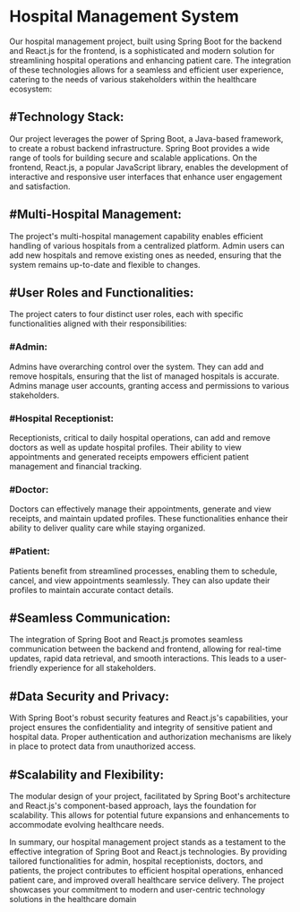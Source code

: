
# Hospital Management System

Our hospital management project, built using Spring Boot for the backend and React.js for the frontend, is a sophisticated and modern solution for streamlining hospital operations and enhancing patient care. The integration of these technologies allows for a seamless and efficient user experience, catering to the needs of various stakeholders within the healthcare ecosystem:

<h2>#Technology Stack:</h2>

   Our project leverages the power of Spring Boot, a Java-based framework, to create a robust backend infrastructure. Spring Boot provides a wide range of tools for building secure and scalable applications. On the frontend, React.js, a popular JavaScript library, enables the development of interactive and responsive user interfaces that enhance user engagement and satisfaction.

<h2>#Multi-Hospital Management:</h2>
   
   The project's multi-hospital management capability enables efficient handling of various hospitals from a centralized platform. Admin users can add new hospitals and remove existing ones as needed, ensuring that the system remains up-to-date and flexible to changes.


<h2>#User Roles and Functionalities:</h2>

The project caters to four distinct user roles, each with specific functionalities aligned with their responsibilities:

<h3>#Admin:</h3> 
Admins have overarching control over the system. They can add and remove hospitals, ensuring that the list of managed hospitals is accurate. Admins manage user accounts, granting access and permissions to various stakeholders.

<h3>#Hospital Receptionist:</h3>
Receptionists, critical to daily hospital operations, can add and remove doctors as well as update hospital profiles. Their ability to view appointments and generated receipts empowers efficient patient management and financial tracking.

<h3>#Doctor: </h3>
Doctors can effectively manage their appointments, generate and view receipts, and maintain updated profiles. These functionalities enhance their ability to deliver quality care while staying organized.

<h3>#Patient:</h3> 
Patients benefit from streamlined processes, enabling them to schedule, cancel, and view appointments seamlessly. They can also update their profiles to maintain accurate contact details.

<h2>#Seamless Communication:</h2>

The integration of Spring Boot and React.js promotes seamless communication between the backend and frontend, allowing for real-time updates, rapid data retrieval, and smooth interactions. This leads to a user-friendly experience for all stakeholders.

<h2>#Data Security and Privacy:</h2>

With Spring Boot's robust security features and React.js's capabilities, your project ensures the confidentiality and integrity of sensitive patient and hospital data. Proper authentication and authorization mechanisms are likely in place to protect data from unauthorized access.

<h2>#Scalability and Flexibility:</h2>

The modular design of your project, facilitated by Spring Boot's architecture and React.js's component-based approach, lays the foundation for scalability. This allows for potential future expansions and enhancements to accommodate evolving healthcare needs.

In summary, our hospital management project stands as a testament to the effective integration of Spring Boot and React.js technologies. By providing tailored functionalities for admin, hospital receptionists, doctors, and patients, the project contributes to efficient hospital operations, enhanced patient care, and improved overall healthcare service delivery. The project showcases your commitment to modern and user-centric technology solutions in the healthcare domain
